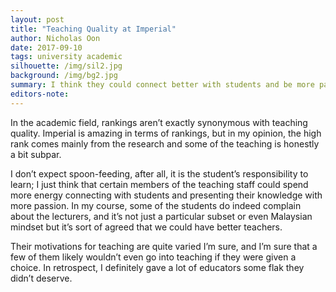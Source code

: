 ```yaml
---
layout: post
title: "Teaching Quality at Imperial"
author: Nicholas Oon 
date: 2017-09-10
tags: university academic 
silhouette: /img/sil2.jpg
background: /img/bg2.jpg
summary: I think they could connect better with students and be more passionate about presenting their knowledge. 
editors-note: 
---
```


In the academic field, rankings aren’t exactly synonymous with teaching quality. Imperial is amazing in terms of rankings, but in my opinion, the high rank comes mainly from the research and some of the teaching is honestly a bit subpar. 

I don’t expect spoon-feeding, after all, it is the student’s responsibility to learn; I just think that certain members of the teaching staff could spend more energy connecting with students and presenting their knowledge with more passion. In my course, some of the students do indeed complain about the lecturers, and it’s not just a particular subset or even Malaysian mindset but it’s sort of agreed that we could have better teachers. 

Their motivations for teaching are quite varied I’m sure, and I’m sure that a few of them likely wouldn’t even go into teaching if they were given a choice. In retrospect, I definitely gave a lot of educators some flak they didn’t deserve. 
